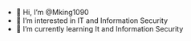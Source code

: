 - 👋 Hi, I’m @Mking1090
- 👀 I’m interested in IT and Information Security
- 🌱 I’m currently learning It and Information Security

<!---
Mking1090/Mking1090 is a ✨ special ✨ repository because its `README.md` (this file) appears on your GitHub profile.
You can click the Preview link to take a look at your changes.
--->
